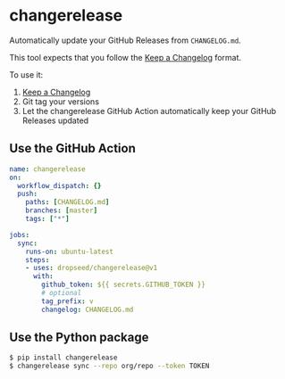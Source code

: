 # changerelease

Automatically update your GitHub Releases from `CHANGELOG.md`.

This tool expects that you follow the [Keep a Changelog](https://keepachangelog.com/) format.

To use it:

1. [Keep a Changelog](https://keepachangelog.com/)
1. Git tag your versions
1. Let the changerelease GitHub Action automatically keep your GitHub Releases updated

## Use the GitHub Action

```yml
name: changerelease
on:
  workflow_dispatch: {}
  push:
    paths: [CHANGELOG.md]
    branches: [master]
    tags: ["*"]

jobs:
  sync:
    runs-on: ubuntu-latest
    steps:
    - uses: dropseed/changerelease@v1
      with:
        github_token: ${{ secrets.GITHUB_TOKEN }}
        # optional
        tag_prefix: v
        changelog: CHANGELOG.md
```

## Use the Python package

```sh
$ pip install changerelease
$ changerelease sync --repo org/repo --token TOKEN
```
